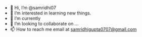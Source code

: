 - 👋 Hi, I’m @samridhi07
- 👀 I’m interested in learning new things.
- 🌱 I’m currently
- 💞️ I’m looking to collaborate on ...
- 📫 How to reach me email at samridhigupta0707@gmail.com

<!---
samridhi07/samridhi07 is a ✨ special ✨ repository because its `README.md` (this file) appears on your GitHub profile.
You can click the Preview link to take a look at your changes.
--->
